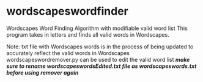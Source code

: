 # wordscapeswordfinder
Wordscapes Word Finding Algorithm with modifiable valid word list
This program takes in letters and finds all valid words in Wordscapes.

Note: txt file with Wordscapes words is in the process of being updated to accurately reflect the valid words in Wordscapes 
wordscapeswordremover.py can be used to edit the valid word list
***make sure to rename wordscapeswordsEdited.txt file as wordscapeswords.txt before using remover again***
